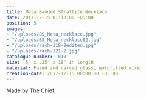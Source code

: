 ```yaml
---
title: Meta Banded Strattite Necklace
date: 2017-12-15 01:13:00 -05:00
position: 5
images:
- "/uploads/BS_Meta_necklace.jpg"
- "/uploads/BS_Meta_necklace02.jpg"
- "/uploads/rach-118-2edited.jpg"
- "/uploads/rach-121-2.jpg"
catalogue-number: '010'
size: .5" x .25" x 18" in length
material: Fused and carved glass, goldfilled wire
creation-date: 2017-12-15 00:00:00 -05:00
---
```


Made by The Chief.